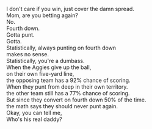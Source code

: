 
I don't care if you win, just cover the damn spread.    
Mom, are you betting again?    
No.    
Fourth down.    
Gotta punt.    
Gotta.    
Statistically, always punting on fourth down    
makes no sense.    
Statistically, you're a dumbass.    
When the Aggies give up the ball,    
on their own five-yard line,    
the opposing team has a 92% chance of scoring.    
When they punt from deep in their own territory.    
the other team still has a 77% chance of scoring.    
But since they convert on fourth down 50% of the time.    
the math says they should never punt again.    
Okay, you can tell me,    
Who's his real daddy?    


